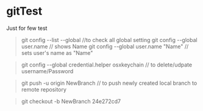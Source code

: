 # gitTest
Just for few test

>git config --list --global //to check all global setting
>git config --global user.name // shows Name
>git config --global user.name "Name" // sets user's name as "Name"

>git config --global credential.helper osxkeychain // to delete/udpate username/Password

>git push -u origin NewBranch // to push newly created local branch to remote repository

>git checkout -b NewBranch 24e272cd7